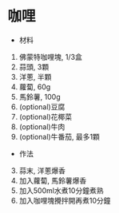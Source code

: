 # 咖哩
* 材料
1. 佛蒙特咖哩塊, 1/3盒
1. 蒜頭, 3顆
1. 洋蔥, 半顆
1. 蘿蔔, 60g
1. 馬鈴薯, 100g
1. (optional)豆腐
1. (optional)花椰菜
1. (optional)牛肉
1. (optional)牛番茄, 最多1顆
* 作法
3. 蒜末, 洋蔥爆香
4. 加入蘿蔔, 馬鈴薯爆香
5. 加入500ml水煮10分鐘煮熟
6. 加入咖哩塊攪拌開再煮10分鐘
